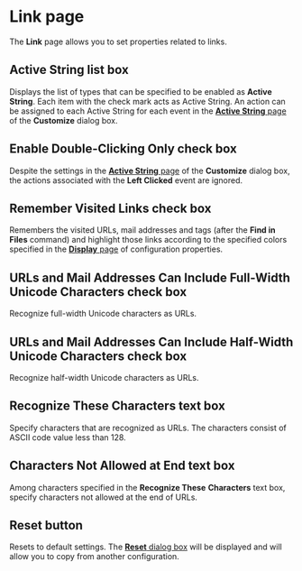 # Link page

The **Link** page allows you to set properties related to links.

## Active String list box

Displays the list of types that can be specified to be enabled as **Active String**. Each item with the check mark acts as Active String. An action can be assigned to each Active String for each event in the [**Active String** page](../../customize/active_string/index) of the **Customize** dialog box.

## Enable Double-Clicking Only check box

Despite the settings in the [**Active String** page](../../customize/active_string/index) of the **Customize** dialog box, the actions associated with the **Left Clicked** event are ignored.

## Remember Visited Links check box

Remembers the visited URLs, mail addresses and tags (after the **Find in Files** command) and highlight those links according to the specified colors specified in the [**Display** page](../display/index) of configuration properties.

## URLs and Mail Addresses Can Include Full-Width Unicode Characters check box

Recognize full-width Unicode characters as URLs.

## URLs and Mail Addresses Can Include Half-Width Unicode Characters check box

Recognize half-width Unicode characters as URLs.

## Recognize These Characters text box

Specify characters that are recognized as URLs. The characters consist of
ASCII code value less than 128.

## Characters Not Allowed at End text box

Among characters specified in the **Recognize These**
**Characters** text box, specify characters not allowed at the end of URLs.

## Reset button

Resets to default settings. The
[**Reset** dialog box](../reset/index) will be displayed
and will allow you to copy from another configuration.

